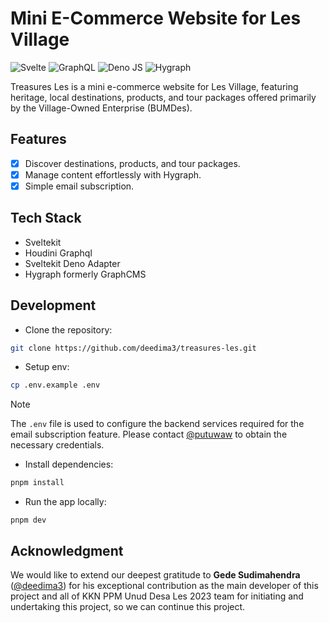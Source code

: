 # Mini E-Commerce Website for Les Village

![Svelte](https://img.shields.io/badge/svelte-%23f1413d.svg?style=for-the-badge&logo=svelte&logoColor=white)
![GraphQL](https://img.shields.io/badge/-Houdini-E10098?style=for-the-badge&logo=graphql&logoColor=white)
![Deno JS](https://img.shields.io/badge/deno%20js-000000?style=for-the-badge&logo=deno&logoColor=white)
![Hygraph](https://img.shields.io/badge/hygraph-fff.svg?style=for-the-badge&logo=data:image/svg%2bxml;base64,PHN2ZyB4bWxucz0iaHR0cDovL3d3dy53My5vcmcvMjAwMC9zdmciIHZpZXdCb3g9IjAgMCAzMi40NiA1NSI+Cgk8cGF0aCBkPSJNMjUuOTY1IDcuMzMzIDE5LjQ3NCAxMWwtNi40OTEgMy42NjYtNi40OTIgMy42Njd2MjJsNi40OTItMy42NjZMMTkuNDczIDMzdi03LjMzM2wtNi40OSAzLjY2NlYyMmw2LjQ5LTMuNjY3IDYuNDkyLTMuNjY2djIybC02LjQ5MSAzLjY2NkwxMi45ODMgNDQgNi40OSA0Ny42NjcgMCA1MS4zMzMgNi40OTEgNTVsNi40OTItMy42NjcgNi40OS0zLjY2NkwyNS45NjYgNDRsNi40OTItMy42NjZWMy42NjZMMjUuOTY1IDB2Ny4zMzNaIiBmaWxsPSIjMDAwMDAwIi8+Cjwvc3ZnPg==)

Treasures Les is a mini e-commerce website for Les Village, featuring heritage, local destinations, products, and tour packages offered primarily by the Village-Owned Enterprise (BUMDes).

## Features
- [x] Discover destinations, products, and tour packages. 
- [x] Manage content effortlessly with Hygraph.
- [x] Simple email subscription.

## Tech Stack
- Sveltekit
- Houdini Graphql
- Sveltekit Deno Adapter
- Hygraph formerly GraphCMS

## Development

- Clone the repository:
```bash
git clone https://github.com/deedima3/treasures-les.git
```
- Setup env:
```bash
cp .env.example .env
```
> [!NOTE]  
> The `.env` file is used to configure the backend services required for the email subscription feature. Please contact [@putuwaw](https://github.com/putuwaw) to obtain the necessary credentials.

- Install dependencies:
```bash
pnpm install
```

- Run the app locally:
```
pnpm dev
```

## Acknowledgment

We would like to extend our deepest gratitude to **Gede Sudimahendra** ([@deedima3](https://github.com/deedima3)) for his exceptional contribution as the main developer of this project and all of KKN PPM Unud Desa Les 2023 team for initiating and undertaking this project, so we can continue this project.

